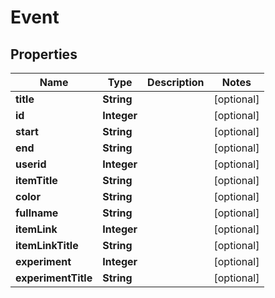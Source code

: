# Event

## Properties
Name | Type | Description | Notes
------------ | ------------- | ------------- | -------------
**title** | **String** |  |  [optional]
**id** | **Integer** |  |  [optional]
**start** | **String** |  |  [optional]
**end** | **String** |  |  [optional]
**userid** | **Integer** |  |  [optional]
**itemTitle** | **String** |  |  [optional]
**color** | **String** |  |  [optional]
**fullname** | **String** |  |  [optional]
**itemLink** | **Integer** |  |  [optional]
**itemLinkTitle** | **String** |  |  [optional]
**experiment** | **Integer** |  |  [optional]
**experimentTitle** | **String** |  |  [optional]
